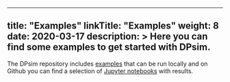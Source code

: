 
---
title: "Examples"
linkTitle: "Examples"
weight: 8
date: 2020-03-17
description: >
  Here you can find some examples to get started with DPsim.
---

The DPsim repository includes [examples](https://git.rwth-aachen.de/acs/public/simulation/dpsim/dpsim/-/tree/master/Examples) that can be run locally and on Github you can find a selection of [Jupyter notebooks](https://github.com/DPsim-Simulator/DPsim-Notebooks) with results.
